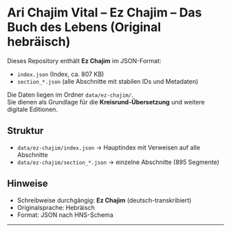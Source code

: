 # Ari Chajim Vital – Ez Chajim – Das Buch des Lebens (Original hebräisch)

Dieses Repository enthält **Ez Chajim** im JSON-Format:  
- `index.json` (Index, ca. 807 KB)  
- `section_*.json` (alle Abschnitte mit stabilen IDs und Metadaten)  

Die Daten liegen im Ordner `data/ez-chajim/`.  
Sie dienen als Grundlage für die **Kreisrund-Übersetzung** und weitere digitale Editionen.

## Struktur

- `data/ez-chajim/index.json` → Hauptindex mit Verweisen auf alle Abschnitte  
- `data/ez-chajim/section_*.json` → einzelne Abschnitte (895 Segmente)  

## Hinweise

- Schreibweise durchgängig: **Ez Chajim** (deutsch-transkribiert)  
- Originalsprache: Hebräisch  
- Format: JSON nach HNS-Schema  

---
